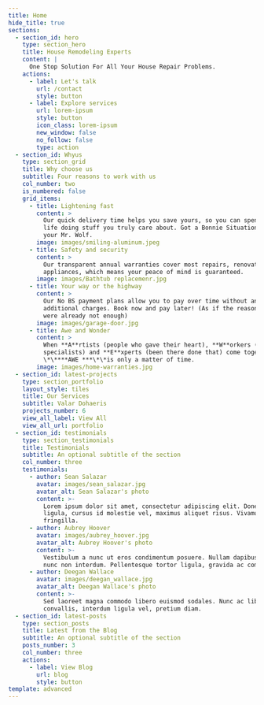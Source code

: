 ```yaml
---
title: Home
hide_title: true
sections:
  - section_id: hero
    type: section_hero
    title: House Remodeling Experts
    content: |
      One Stop Solution For All Your House Repair Problems.
    actions:
      - label: Let's talk
        url: /contact
        style: button
      - label: Explore services
        url: lorem-ipsum
        style: button
        icon_class: lorem-ipsum
        new_window: false
        no_follow: false
        type: action
  - section_id: Whyus
    type: section_grid
    title: Why choose us
    subtitle: Four reasons to work with us
    col_number: two
    is_numbered: false
    grid_items:
      - title: Lightening fast
        content: >
          Our quick delivery time helps you save yours, so you can spend your
          life doing stuff you truly care about. Got a Bonnie Situation ? We are
          your Mr. Wolf.
        image: images/smiling-aluminum.jpeg
      - title: Safety and security
        content: >
          Our transparent annual warranties cover most repairs, renovations, and
          appliances, which means your peace of mind is guaranteed.
        image: images/Bathtub replacemenr.jpg
      - title: Your way or the highway
        content: >
          Our No BS payment plans allow you to pay over time without any
          additional charges. Book now and pay later! (As if the reasons stated
          were already not enough)
        image: images/garage-door.jpg
      - title: Awe and Wonder
        content: >
          When **A**rtists (people who gave their heart), **W**orkers (execution
          specialists) and **E**xperts (been there done that) come together
          \*\****AWE ***\*\*is only a matter of time.
        image: images/home-warranties.jpg
  - section_id: latest-projects
    type: section_portfolio
    layout_style: tiles
    title: Our Services
    subtitle: Valar Dohaeris
    projects_number: 6
    view_all_label: View All
    view_all_url: portfolio
  - section_id: testimonials
    type: section_testimonials
    title: Testimonials
    subtitle: An optional subtitle of the section
    col_number: three
    testimonials:
      - author: Sean Salazar
        avatar: images/sean_salazar.jpg
        avatar_alt: Sean Salazar's photo
        content: >-
          Lorem ipsum dolor sit amet, consectetur adipiscing elit. Donec nisl
          ligula, cursus id molestie vel, maximus aliquet risus. Vivamus in nibh
          fringilla.
      - author: Aubrey Hoover
        avatar: images/aubrey_hoover.jpg
        avatar_alt: Aubrey Hoover's photo
        content: >-
          Vestibulum a nunc ut eros condimentum posuere. Nullam dapibus quis
          nunc non interdum. Pellentesque tortor ligula, gravida ac commodo eu.
      - author: Deegan Wallace
        avatar: images/deegan_wallace.jpg
        avatar_alt: Deegan Wallace's photo
        content: >-
          Sed laoreet magna commodo libero euismod sodales. Nunc ac libero
          convallis, interdum ligula vel, pretium diam.
  - section_id: latest-posts
    type: section_posts
    title: Latest from the Blog
    subtitle: An optional subtitle of the section
    posts_number: 3
    col_number: three
    actions:
      - label: View Blog
        url: blog
        style: button
template: advanced
---
```


